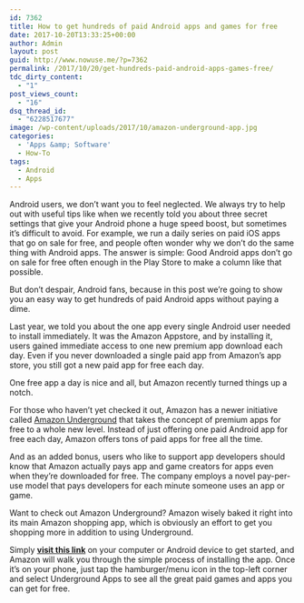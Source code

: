 ```yaml
---
id: 7362
title: How to get hundreds of paid Android apps and games for free
date: 2017-10-20T13:33:25+00:00
author: Admin
layout: post
guid: http://www.nowuse.me/?p=7362
permalink: /2017/10/20/get-hundreds-paid-android-apps-games-free/
tdc_dirty_content:
  - "1"
post_views_count:
  - "16"
dsq_thread_id:
  - "6228517677"
image: /wp-content/uploads/2017/10/amazon-underground-app.jpg
categories:
  - 'Apps &amp; Software'
  - How-To
tags:
  - Android
  - Apps
---
```

Android users, we don’t want you to feel neglected. We always try to help out with useful tips like when we recently told you about three secret settings that give your Android phone a huge speed boost, but sometimes it’s difficult to avoid. For example, we run a daily series on paid iOS apps that go on sale for free, and people often wonder why we don’t do the same thing with Android apps. The answer is simple: Good Android apps don’t go on sale for free often enough in the Play Store to make a column like that possible.

But don’t despair, Android fans, because in this post we’re going to show you an easy way to get hundreds of paid Android apps without paying a dime.

Last year, we told you about the one app every single Android user needed to install immediately. It was the Amazon Appstore, and by installing it, users gained immediate access to one new premium app download each day. Even if you never downloaded a single paid app from Amazon’s app store, you still got a new paid app for free each day.

One free app a day is nice and all, but Amazon recently turned things up a notch.

For those who haven’t yet checked it out, Amazon has a newer initiative called <a class="pmc-tagger-amazon" href="https://www.amazon.com/underground?tag=b0c55-20" target="_blank" rel="nofollow noopener">Amazon Underground</a> that takes the concept of premium apps for free to a whole new level. Instead of just offering one paid Android app for free each day, Amazon offers tons of paid apps for free all the time.

And as an added bonus, users who like to support app developers should know that Amazon actually pays app and game creators for apps even when they’re downloaded for free. The company employs a novel pay-per-use model that pays developers for each minute someone uses an app or game.

Want to check out Amazon Underground? Amazon wisely baked it right into its main Amazon shopping app, which is obviously an effort to get you shopping more in addition to using Underground.

Simply <strong><a class="pmc-tagger-amazon" href="https://www.amazon.com/underground?tag=b0c55-20" target="_blank" rel="nofollow noopener">visit this link</a></strong> on your computer or Android device to get started, and Amazon will walk you through the simple process of installing the app. Once it’s on your phone, just tap the hamburger/menu icon in the top-left corner and select Underground Apps to see all the great paid games and apps you can get for free.